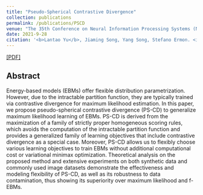 ```yaml
---
title: "Pseudo-Spherical Contrastive Divergence"
collection: publications
permalink: /publications/PSCD
venue: "The 35th Conference on Neural Information Processing Systems (NeurIPS 2021)"
date: 2021-9-28
citation: '<b>Lantao Yu</b>, Jiaming Song, Yang Song, Stefano Ermon. <i>The 35th Conference on Neural Information Processing Systems</i>. <b>NeurIPS 2021</b>.'
---
```


[[PDF]](https://arxiv.org/pdf/2111.00780.pdf)

## Abstract
Energy-based models (EBMs) offer flexible distribution parametrization. However, due to the intractable partition function, they are typically trained via contrastive divergence for maximum likelihood estimation. In this paper, we propose pseudo-spherical contrastive divergence (PS-CD) to generalize maximum likelihood learning of EBMs. PS-CD is derived from the maximization of a family of strictly proper homogeneous scoring rules, which avoids the computation of the intractable partition function and provides a generalized family of learning objectives that include contrastive divergence as a special case. Moreover, PS-CD allows us to flexibly choose various learning objectives to train EBMs without additional  computational cost or variational minimax optimization. Theoretical analysis on the proposed method and extensive experiments on both synthetic data and commonly used image datasets demonstrate the effectiveness and modeling flexibility of PS-CD, as well as its robustness to data contamination, thus showing its superiority over maximum likelihood and f-EBMs.